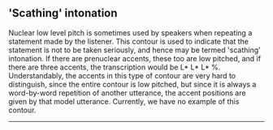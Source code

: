 'Scathing' intonation
---------------------

Nuclear low level pitch is sometimes used by speakers when repeating a statement made by the listener. This contour is used to indicate that the statement is not to be taken seriously, and hence may be termed 'scathing' intonation. If there are prenuclear accents, these too are low pitched, and if there are three accents, the transcription would be L\* L\* L\* %. Understandably, the accents in this type of contour are very hard to distinguish, since the entire contour is low pitched, but since it is always a word-by-word repetition of another utterance, the accent positions are given by that model utterance. Currently, we have no example of this contour.

* * *

<div class="exercise"></div>

<div class="exercise"></div>

<div class="exercise"></div>

